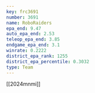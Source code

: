 ```yaml
---
key: frc3691
number: 3691
name: RoboRaiders
epa_end: 9.47
auto_epa_end: 2.53
teleop_epa_end: 3.85
endgame_epa_end: 3.1
winrate: 0.2222
district_epa_rank: 1255
district_epa_percentile: 0.3032
type: Team
---
```

[[2024mnmi]]
